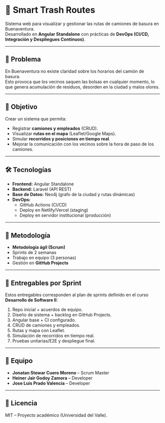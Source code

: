 # 🚛 Smart Trash Routes
Sistema web para visualizar y gestionar las rutas de camiones de basura en Buenaventura.  
Desarrollado en **Angular Standalone** con prácticas de **DevOps (CI/CD, Integración y Despliegues Continuos)**.  

---

## 📌 Problema
En Buenaventura no existe claridad sobre los horarios del camión de basura.  
Esto provoca que los vecinos saquen las bolsas en cualquier momento, lo que genera acumulación de residuos, desorden en la ciudad y malos olores.  

---

## 🎯 Objetivo
Crear un sistema que permita:  
- Registrar **camiones y empleados** (CRUD).  
- Visualizar **rutas en el mapa** (Leaflet/Google Maps).  
- Simular **recorridos y posiciones en tiempo real**.  
- Mejorar la comunicación con los vecinos sobre la hora de paso de los camiones.  

---

## 🛠️ Tecnologías
- **Frontend:** Angular Standalone  
- **Backend:** Laravel (API REST)  
- **Base de Datos:** Neo4j (grafo de la ciudad y rutas dinámicas)  
- **DevOps:**  
  - GitHub Actions (CI/CD)  
  - Deploy en Netlify/Vercel (staging)  
  - Deploy en servidor institucional (producción)  

---

## 📅 Metodología
- **Metodología ágil (Scrum)**  
- Sprints de 2 semanas  
- Trabajo en equipo (3 personas)  
- Gestión en **GitHub Projects**  

---

## 🚀 Entregables por Sprint
Estos entregables corresponden al plan de sprints definido en el curso **Desarrollo de Software II**:  

1. Repo inicial + acuerdos de equipo.  
2. Diseño de sistema + backlog en GitHub Projects.  
3. Angular base + CI configurado.  
4. CRUD de camiones y empleados.  
5. Rutas y mapa con Leaflet.  
6. Simulación de recorridos en tiempo real.  
7. Pruebas unitarias/E2E y despliegue final.  

---

## 👥 Equipo
- **Jonatan Stewar Cuero Moreno** – Scrum Master  
- **Heiner Jair Godoy Zamora** – Developer  
- **Jose Luis Prado Valencia** – Developer  

---

## 📄 Licencia
MIT – Proyecto académico (Universidad del Valle).
